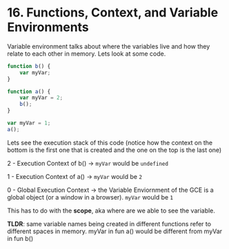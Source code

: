 # 16. Functions, Context, and Variable Environments

Variable environment talks about where the variables live and how they relate to each other in memory. Lets look at some code.

```js
function b() {
    var myVar;
}

function a() {
    var myVar = 2;
    b();
}

var myVar = 1;
a();
```

Lets see the execution stack of this code (notice how the context on the bottom is the first one that is created and the one on the top is the last one)

2 - Execution Context of b() -> `myVar` would be `undefined`

1 - Execution Context of a() -> `myVar` would be `2`

0 - Global Execution Context -> the Variable Enviornment of the GCE is a global object (or a window in a browser). `myVar` would be `1`

This has to do with the **scope**, aka where are we able to see the variable.

**TLDR**: same variable names being created in different functions refer to different spaces in memory. myVar in fun a() would be different from myVar in fun b()
